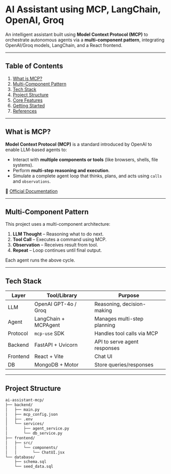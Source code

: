 # AI Assistant using MCP, LangChain, OpenAI, Groq

An intelligent assistant built using **Model Context Protocol (MCP)** to orchestrate autonomous agents via a **multi-component pattern**, integrating OpenAI/Groq models, LangChain, and a React frontend.

---

## Table of Contents
1. [What is MCP?](#what-is-mcp)
2. [Multi-Component Pattern](#multi-component-pattern)
3. [Tech Stack](#tech-stack)
4. [Project Structure](#project-structure)
5. [Core Features](#core-features)
6. [Getting Started](#getting-started)
7. [References](#references)

---

## What is MCP?

**Model Context Protocol (MCP)** is a standard introduced by OpenAI to enable LLM-based agents to:

- Interact with **multiple components or tools** (like browsers, shells, file systems).
- Perform **multi-step reasoning and execution**.
- Simulate a complete agent loop that thinks, plans, and acts using `calls` and `observations`.

🔗 [Official Documentation](https://platform.openai.com/docs/assistants/tools/model-completion-protocol)

---

## Multi-Component Pattern

This project uses a multi-component architecture:

1. **LLM Thought** – Reasoning what to do next.
2. **Tool Call** – Executes a command using MCP.
3. **Observation** – Receives result from tool.
4. **Repeat** – Loop continues until final output.

Each agent runs the above cycle.

---

## Tech Stack

| Layer | Tool/Library | Purpose |
|-------|--------------|---------|
| LLM | OpenAI GPT-4o / Groq | Reasoning, decision-making |
| Agent | LangChain + MCPAgent | Manages multi-step planning |
| Protocol | `mcp-use` SDK | Handles tool calls via MCP |
| Backend | FastAPI + Uvicorn | API to serve agent responses |
| Frontend | React + Vite | Chat UI |
| DB | MongoDB + Motor | Store queries/responses |

---

## Project Structure

```bash
ai-assistant-mcp/
├── backend/
│   ├── main.py
│   ├── mcp_config.json
│   ├── .env
│   └── services/
│       ├── agent_service.py
│       └── db_service.py
├── frontend/
│   ├── src/
│   │   └── components/
│   │       └── ChatUI.jsx
└── database/
    ├── schema.sql
    └── seed_data.sql
